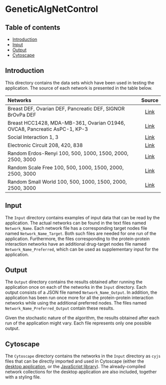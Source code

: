 # GeneticAlgNetControl

## Table of contents

* [Introduction](#introduction)
* [Input](#input)
* [Output](#output)
* [Cytoscape](#cytoscape)

## Introduction

This directory contains the data sets which have been used in testing the application. The source of each network is presented in the table below.

Networks | Source
:--- | :---:
Breast DEF, Ovarian DEF, Pancreatic DEF, SIGNOR BrOvPa DEF | [Link](https://doi.org/10.1038/s41598-017-10491-y)
Breast HCC1428, MDA-MB-361, Ovarian O1946, OVCA8, Pancreatic AsPC-1, KP-3 | [Link](https://doi.org/10.1093/nar/gkr959)
Social Interaction 1, 3 | [Link](https://doi.org/10.1126/science.1089167)
Electronic Circuit 208, 420, 838 | [Link](https://doi.org/10.1126/science.298.5594.824)
Random Erdos-Renyi 100, 500, 1000, 1500, 2000, 2500, 3000 | [Link](https://networkx.github.io/documentation/stable/reference/generated/networkx.generators.random_graphs.fast_gnp_random_graph.html)
Random Scale Free 100, 500, 1000, 1500, 2000, 2500, 3000 | [Link](https://networkx.github.io/documentation/stable/reference/generated/networkx.generators.directed.scale_free_graph.html?highlight=scale_free#networkx.generators.directed.scale_free_graph)
Random Small World 100, 500, 1000, 1500, 2000, 2500, 3000 | [Link](https://networkx.github.io/documentation/stable/reference/generated/networkx.generators.random_graphs.watts_strogatz_graph.html?highlight=watts_st#networkx.generators.random_graphs.watts_strogatz_graph)

## Input

The ``Input`` directory contains examples of input data that can be read by the application. The actual networks can be found in the text files named ``Network_Name``. Each network file has a corresponding target nodes file named ``Network_Name_Target``. Both such files are needed for one run of the application. Furthermore, the files corresponding to the protein-protein interaction networks have an additional drug-target nodes file named ``Network_Name_Preferred``, which can be used as supplementary input for the application.

## Output

The ``Output`` directory contains the results obtained after running the application once on each of the networks in the ``Input`` directory. Each output consists of a JSON file named ``Network_Name_Output``. In addition, the application has been run once more for all the protein-protein interaction networks while using the additional preferred nodes. The files named ``Network_Name_Preferred_Output`` contain these results.

Given the stochastic nature of the algorithm, the results obtained after each run of the application might vary. Each file represents only one possible output.

## Cytoscape

The ``Cytoscape`` directory contains the networks in the ``Input`` directory as ``cyjs`` files that can be directly imported and used in Cytoscape (either the [desktop application](https://cytoscape.org/), or the [JavaScript library](https://js.cytoscape.org/)). The already-compiled network collections for the desktop application are also included, together with a styling file.
